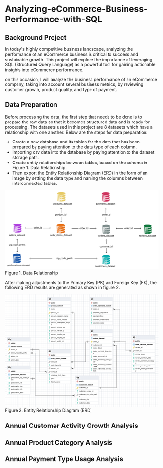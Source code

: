# Analyzing-eCommerce-Business-Performance-with-SQL

## Background Project 
In today's highly competitive business landscape, analyzing the performance of an eCommerce business is critical to success and sustainable growth. This project will explore the importance of leveraging SQL (Structured Query Language) as a powerful tool for gaining actionable insights into eCommerce performance.

on this occasion, I will analyze the business performance of an eCommerce company, taking into account several business metrics, by reviewing customer growth, product quality, and type of payment. 

## Data Preparation 
Before processing the data, the first step that needs to be done is to prepare the raw data so that it becomes structured data and is ready for processing. The datasets used in this project are 8 datasets which have a relationship with one another. Below are the steps for data preparation:

- Create a new database and its tables for the data that has been prepared by paying attention to the data type of each column.
- Importing csv data into the database by paying attention to the dataset storage path.
- Create entity relationships between tables, based on the schema in Figure 1. Data Relationship. 
- Then export the Entity Relationship Diagram (ERD) in the form of an image by setting the data type and naming the columns between interconnected tables.

![Alt text](https://github.com/hafidzalawy/Analyzing-eCommerce-Business-Performance-with-SQL/blob/master/Figure/Data%2BRelationship.png?raw=true)
<br>Figure 1. Data Relationship

After making adjustments to the Primary Key (PK) and Foreign Key (FK), the following ERD results are generated as shown in figure 2.

![Alt text](https://github.com/hafidzalawy/Analyzing-eCommerce-Business-Performance-with-SQL/blob/master/Figure/ERD%20model%20PostgreSQL.PNG?raw=true)
<br>Figure 2. Entity Relationship Diagram (ERD)

## Annual Customer Activity Growth Analysis

## Annual Product Category Analysis

## Annual Payment Type Usage Analysis

